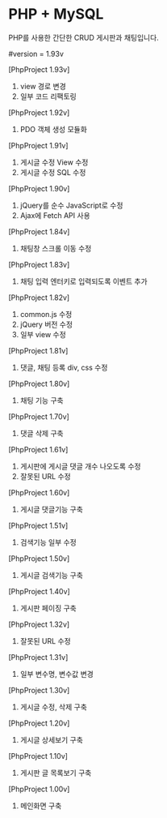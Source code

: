 PHP + MySQL
==============================
PHP를 사용한 간단한 CRUD 게시판과 채팅입니다.

#version = 1.93v

[PhpProject 1.93v]
1. view 경로 변경
2. 일부 코드 리팩토링

[PhpProject 1.92v]
1. PDO 객체 생성 모듈화

[PhpProject 1.91v]
1. 게시글 수정 View 수정
2. 게시글 수정 SQL 수정

[PhpProject 1.90v]
1. jQuery를 순수 JavaScript로 수정
2. Ajax에 Fetch API 사용

[PhpProject 1.84v]
1. 채팅창 스크롤 이동 수정

[PhpProject 1.83v]
1. 채팅 입력 엔터키로 입력되도록 이벤트 추가

[PhpProject 1.82v]
1. common.js 수정
2. jQuery 버전 수정
3. 일부 view 수정

[PhpProject 1.81v]
1. 댓글, 채팅 등록 div, css 수정

[PhpProject 1.80v]
1. 채팅 기능 구축

[PhpProject 1.70v]
1. 댓글 삭제 구축

[PhpProject 1.61v]
1. 게시판에 게시글 댓글 개수 나오도록 수정
2. 잘못된 URL 수정

[PhpProject 1.60v]
1. 게시글 댓글기능 구축

[PhpProject 1.51v]
1. 검색기능 일부 수정

[PhpProject 1.50v]
1. 게시글 검색기능 구축

[PhpProject 1.40v]
1. 게시판 페이징 구축

[PhpProject 1.32v]
1. 잘못된 URL 수정

[PhpProject 1.31v]
1. 일부 변수명, 변수값 변경

[PhpProject 1.30v]
1. 게시글 수정, 삭제 구축

[PhpProject 1.20v]
1. 게시글 상세보기 구축

[PhpProject 1.10v]
1. 게시판 글 목록보기 구축

[PhpProject 1.00v]
1. 메인화면 구축